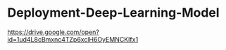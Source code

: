 # Deployment-Deep-Learning-Model
https://drive.google.com/open?id=1ud4L8cBmxnc4TZp6xclH6OyEMNCKIfx1
